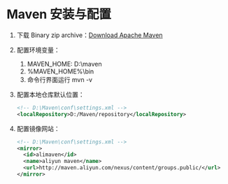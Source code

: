 # Maven 安装与配置

1. 下载 Binary zip archive：[Download Apache Maven](https://maven.apache.org/download.cgi)

2. 配置环境变量：

   1. MAVEN_HOME: D:\maven
   2. %MAVEN_HOME%\bin
   3. 命令行界面运行 mvn -v

3. 配置本地仓库默认位置：

   ```xml
   <!-- D:\Maven\conf\settings.xml -->
   <localRepository>D:/Maven/repository</localRepository>
   ```

4. 配置镜像网站：

   ```xml
   <!-- D:\Maven\conf\settings.xml -->
   <mirror>
     <id>alimaven</id>
     <name>aliyun maven</name>
     <url>http://maven.aliyun.com/nexus/content/groups.public/</url>
   </mirror>
   ```